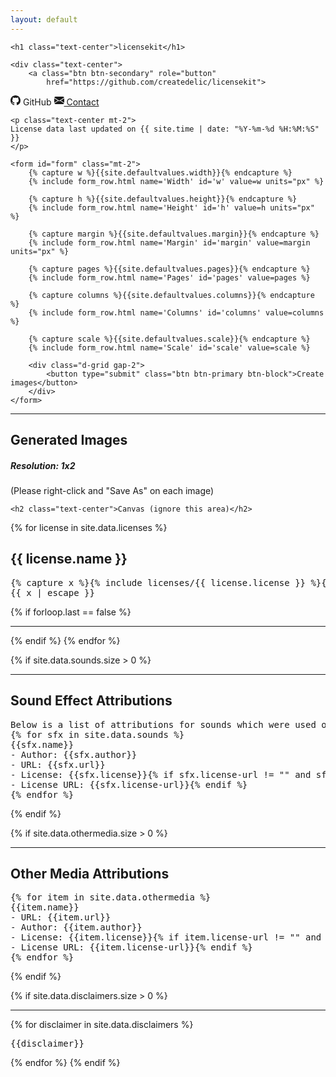 ```yaml
---
layout: default
---
```


<div class="container align-items-center justify-content-center">

    <h1 class="text-center">licensekit</h1>
    
    <div class="text-center">
        <a class="btn btn-secondary" role="button"
            href="https://github.com/createdelic/licensekit">
<svg xmlns="http://www.w3.org/2000/svg" width="16" height="16" fill="currentColor" class="bi bi-github" viewBox="0 0 16 16">
  <path d="M8 0C3.58 0 0 3.58 0 8c0 3.54 2.29 6.53 5.47 7.59.4.07.55-.17.55-.38 0-.19-.01-.82-.01-1.49-2.01.37-2.53-.49-2.69-.94-.09-.23-.48-.94-.82-1.13-.28-.15-.68-.52-.01-.53.63-.01 1.08.58 1.23.82.72 1.21 1.87.87 2.33.66.07-.52.28-.87.51-1.07-1.78-.2-3.64-.89-3.64-3.95 0-.87.31-1.59.82-2.15-.08-.2-.36-1.02.08-2.12 0 0 .67-.21 2.2.82.64-.18 1.32-.27 2-.27.68 0 1.36.09 2 .27 1.53-1.04 2.2-.82 2.2-.82.44 1.1.16 1.92.08 2.12.51.56.82 1.27.82 2.15 0 3.07-1.87 3.75-3.65 3.95.29.25.54.73.54 1.48 0 1.07-.01 1.93-.01 2.2 0 .21.15.46.55.38A8.012 8.012 0 0 0 16 8c0-4.42-3.58-8-8-8z"/>
</svg>
          GitHub
        </a>
        <a class="btn btn-secondary" role="button"
            href="mailto:contact@createdelic.com">
<svg xmlns="http://www.w3.org/2000/svg" width="16" height="16" fill="currentColor" class="bi bi-envelope-fill" viewBox="0 0 16 16">
  <path d="M.05 3.555A2 2 0 0 1 2 2h12a2 2 0 0 1 1.95 1.555L8 8.414.05 3.555ZM0 4.697v7.104l5.803-3.558L0 4.697ZM6.761 8.83l-6.57 4.027A2 2 0 0 0 2 14h12a2 2 0 0 0 1.808-1.144l-6.57-4.027L8 9.586l-1.239-.757Zm3.436-.586L16 11.801V4.697l-5.803 3.546Z"/>
</svg>
        Contact
        </a>
    </div>
    
    <p class="text-center mt-2">
    License data last updated on {{ site.time | date: "%Y-%m-%d %H:%M:%S" }}
    </p>

    <form id="form" class="mt-2">
        {% capture w %}{{site.defaultvalues.width}}{% endcapture %}
        {% include form_row.html name='Width' id='w' value=w units="px" %}

        {% capture h %}{{site.defaultvalues.height}}{% endcapture %}
        {% include form_row.html name='Height' id='h' value=h units="px" %}
        
        {% capture margin %}{{site.defaultvalues.margin}}{% endcapture %}
        {% include form_row.html name='Margin' id='margin' value=margin units="px" %}
        
        {% capture pages %}{{site.defaultvalues.pages}}{% endcapture %}
        {% include form_row.html name='Pages' id='pages' value=pages %}
        
        {% capture columns %}{{site.defaultvalues.columns}}{% endcapture %}
        {% include form_row.html name='Columns' id='columns' value=columns %}
        
        {% capture scale %}{{site.defaultvalues.scale}}{% endcapture %}
        {% include form_row.html name='Scale' id='scale' value=scale %}

        <div class="d-grid gap-2">
            <button type="submit" class="btn btn-primary btn-block">Create images</button>
        </div>
    </form>
</div>

<div id="results-area" class="m-1">
    <hr>
    <h2 class="text-center">Generated Images</h2>
<h5 class="text-center">
Resolution: <span id="res-w">1</span>x<span id="res-h">2</span>
</h5>
    <p class="text-center">(Please right-click and "Save As" on each image)</p>
    <div id="results-images"></div>
</div>

<div id="dev-area" class="mt-5">

    <h2 class="text-center">Canvas (ignore this area)</h2>

<div id="capture" class="licenses">

{% for license in site.data.licenses %}
<h2>
{{ license.name }}
</h2>
<pre>
{% capture x %}{% include licenses/{{ license.license }} %}{% endcapture %}
{{ x | escape }}
</pre>
{% if forloop.last == false %}
<hr>
{% endif %}
{% endfor %}

{% if site.data.sounds.size > 0 %}
<hr>
<h2>Sound Effect Attributions</h2>
<pre>
Below is a list of attributions for sounds which were used or referenced in the production of this software.
{% for sfx in site.data.sounds %}
{{sfx.name}}
- Author: {{sfx.author}}
- URL: {{sfx.url}}
- License: {{sfx.license}}{% if sfx.license-url != "" and sfx.license-url != nil %}
- License URL: {{sfx.license-url}}{% endif %}
{% endfor %}
</pre>
{% endif %}

{% if site.data.othermedia.size > 0 %}
<hr>
<h2>Other Media Attributions</h2>
<pre>{% for item in site.data.othermedia %}
{{item.name}}
- URL: {{item.url}}
- Author: {{item.author}}
- License: {{item.license}}{% if item.license-url != "" and item.license-url != nil %}
- License URL: {{item.license-url}}{% endif %}
{% endfor %}
</pre>
{% endif %}

{% if site.data.disclaimers.size > 0 %}
<hr>
{% for disclaimer in site.data.disclaimers %}
<pre>
{{disclaimer}}
</pre>
{% endfor %}
{% endif %}

</div>
</div>

<script
    src="https://code.jquery.com/jquery-3.6.0.min.js"
    integrity="sha256-/xUj+3OJU5yExlq6GSYGSHk7tPXikynS7ogEvDej/m4="
    crossorigin="anonymous"></script>
<script type="text/javascript" src="https://unpkg.com/html2canvas@1.0.0-rc.5/dist/html2canvas.js"></script>
<script>
function mainFunction(setuponly) {
  var w = $("#w").val();
  var h = $("#h").val();
  var pages = $("#pages").val();
  var columns = $("#columns").val();
  var margin = $("#margin").val();

  w -= margin * 2;
  h -= margin * 2;

  $("#capture").width(w*pages).height(h);
  $("#capture").css("column-count", pages*columns);

  if (setuponly) {
    $("#results-area").hide();
    return false;
  }
  
  $("#results-area").show();
  $("#results-images").empty();

  var scale = $("#scale").val();

  $("#res-w").text((w*scale) + '');
  $("#res-h").text((h*scale) + '');

  for (var i = 0; i < pages; i++) {
    var canvas = document.createElement('canvas');
    canvas.width = w*scale;
    canvas.height = h*scale;
    canvas.style.width = w + 'px';
    canvas.style.height = h + 'px';
    var context = canvas.getContext('2d');
    context.scale(scale,scale);

    var params = {
      canvas: canvas,
      scale: 1,
      x: i*w,
      backgroundColor: '#ffffff'
    };

    html2canvas(document.querySelector("#capture"), params).then(canvas => {
        $("#results-images").append(canvas);
    });
  }
}

$("form").submit(function(){
  mainFunction(false);

  return false;
});

$(document).ready(function() {
  mainFunction(true);
});
</script>
